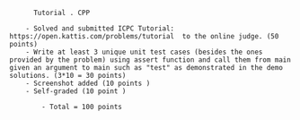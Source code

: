           Tutorial . CPP

        - Solved and submitted ICPC Tutorial: https://open.kattis.com/problems/tutorial  to the online judge. (50 points)
        - Write at least 3 unique unit test cases (besides the ones provided by the problem) using assert function and call them from main given an argument to main such as "test" as demonstrated in the demo solutions. (3*10 = 30 points)
        - Screenshot added (10 points )
        - Self-graded (10 point )

            - Total = 100 points
